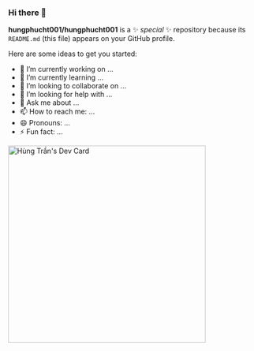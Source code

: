 ### Hi there 👋

**hungphucht001/hungphucht001** is a ✨ _special_ ✨ repository because its `README.md` (this file) appears on your GitHub profile.

Here are some ideas to get you started:

- 🔭 I’m currently working on ...
- 🌱 I’m currently learning ...
- 👯 I’m looking to collaborate on ...
- 🤔 I’m looking for help with ...
- 💬 Ask me about ...
- 📫 How to reach me: ...
- 😄 Pronouns: ...
- ⚡ Fun fact: ...

<a href="https://app.daily.dev/DailyDevTips"><img src="https://api.daily.dev/devcards/677ac53860014053873401dbe6fc78d8.png?r=4ka" width="400" alt="Hùng Trần's Dev Card"/></a>

